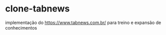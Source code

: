 # clone-tabnews
implementação do https://www.tabnews.com.br/ para treino e expansão de conhecimentos
